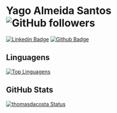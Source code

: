 # Yago Almeida Santos ![GitHub followers](https://img.shields.io/github/followers/yagoalmeida?style=social)

[![Linkedin Badge](https://img.shields.io/badge/-LinkedIn-blue?style=flat-square&logo=Linkedin&logoColor=white&link=https://www.linkedin.com/in/thomasdacosta/)](https://www.linkedin.com/in/almeida-yago/)
[![Github Badge](https://img.shields.io/badge/-Github-000?style=flat-square&logo=Github&logoColor=white&link=https://github.com/yagoalmeida)](https://github.com/yagoalmeida)

## Linguagens
[![Top Linguagens](https://github-readme-stats.vercel.app/api/top-langs/?username=yagoalmeida&layout=compact)](https://github.com/yagoalmeida?tab=repositories)

## GitHub Stats
[![thomasdacosta Status](https://github-readme-stats.vercel.app/api?username=yagoalmeida&show_icons=true)](https://github.com/yagoalmeida?tab=repositories)

